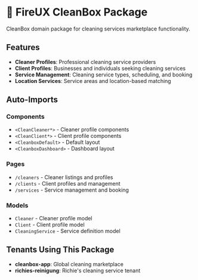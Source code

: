 # 🧽 FireUX CleanBox Package

CleanBox domain package for cleaning services marketplace functionality.

## Features

- **Cleaner Profiles**: Professional cleaning service providers
- **Client Profiles**: Businesses and individuals seeking cleaning services
- **Service Management**: Cleaning service types, scheduling, and booking
- **Location Services**: Service areas and location-based matching

## Auto-Imports

### Components

- `<CleanCleaner*>` - Cleaner profile components
- `<CleanClient*>` - Client profile components
- `<CleanboxDefault>` - Default layout
- `<CleanboxDashboard>` - Dashboard layout

### Pages

- `/cleaners` - Cleaner listings and profiles
- `/clients` - Client profiles and management
- `/services` - Service management and booking

### Models

- `Cleaner` - Cleaner profile model
- `Client` - Client profile model
- `CleaningService` - Service definition model

## Tenants Using This Package

- **cleanbox-app**: Global cleaning marketplace
- **richies-reinigung**: Richie's cleaning service tenant
